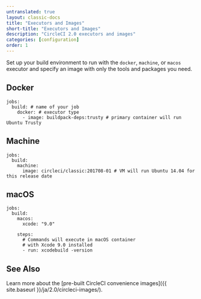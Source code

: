 ```yaml
---
untranslated: true
layout: classic-docs
title: "Executors and Images"
short-title: "Executors and Images"
description: "CircleCI 2.0 executors and images"
categories: [configuration]
order: 1
---
```


Set up your build environment to run with the `docker`, `machine`, or `macos` executor and specify an image with only the tools and packages you need.

## Docker

```
jobs:
  build: # name of your job
    docker: # executor type
      - image: buildpack-deps:trusty # primary container will run Ubuntu Trusty
```

## Machine

```
jobs:
  build: 
    machine: 
      image: circleci/classic:201708-01 # VM will run Ubuntu 14.04 for this release date
```

## macOS

```
jobs:
  build:
    macos:
      xcode: "9.0"
      
    steps:
      # Commands will execute in macOS container
      # with Xcode 9.0 installed
      - run: xcodebuild -version
```

## See Also

Learn more about the [pre-built CircleCI convenience images]({{ site.baseurl }}/ja/2.0/circleci-images/).

